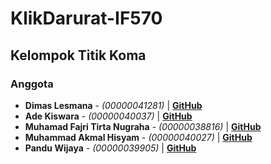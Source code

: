 # KlikDarurat-IF570

## Kelompok Titik Koma
### Anggota
- **Dimas Lesmana** - *(00000041281)* | **[GitHub](https://github.com/dimaslesmana)**
- **Ade Kiswara** - *(00000040037)* | **[GitHub](https://github.com/adekiswara)**
- **Muhamad Fajri Tirta Nugraha** - *(00000038816)* | **[GitHub](https://github.com/fajri10-umn)**
- **Muhammad Akmal Hisyam** - *(00000040027)* | **[GitHub](https://github.com/akmalhisyammm)**
- **Pandu Wijaya** - *(00000039905)* | **[GitHub](https://github.com/panduwijaya03)**